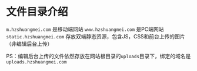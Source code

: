 # 文件目录介绍

`m.hzshuangmei.com` 是移动端网站
`www.hzshuangmei.com` 是PC端网站
`static.hzshuangmei.com` 存放双端静态资源，包含JS，CSS和前台上传的图片（非编辑后台上传） 

PS：编辑后台上传的文件依然存放在网站根目录的`uploads`目录下，绑定的域名是`uploads.hzshuangmei.com`
